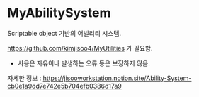 # MyAbilitySystem

Scriptable object 기반의 어빌리티 시스템.  

https://github.com/kimjisoo4/MyUtilities 가 필요함.

- 사용은 자유이나 발생하는 오류 등은 보장하지 않음.

자세한 정보 : https://jisooworkstation.notion.site/Ability-System-cb0e1a9dd7e742e5b704efb0386d17a9
